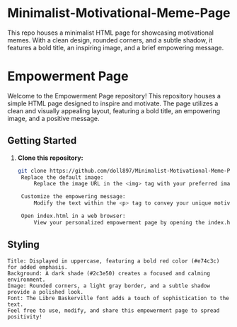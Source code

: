 # Minimalist-Motivational-Meme-Page
This repo houses a minimalist HTML page for showcasing motivational memes. With a clean design, rounded corners, and a subtle shadow, it features a bold title, an inspiring image, and a brief empowering message.
# Empowerment Page

Welcome to the Empowerment Page repository! This repository houses a simple HTML page designed to inspire and motivate. The page utilizes a clean and visually appealing layout, featuring a bold title, an empowering image, and a positive message.

## Getting Started
1. **Clone this repository:**
   ```bash
   git clone https://github.com/doll897/Minimalist-Motivational-Meme-Page.git
    Replace the default image:
        Replace the image URL in the <img> tag with your preferred image. You can use the provided empower.jpg or replace it with your own image.

    Customize the empowering message:
        Modify the text within the <p> tag to convey your unique motivational message.

    Open index.html in a web browser:
        View your personalized empowerment page by opening the index.html file in a web browser.

## Styling

    Title: Displayed in uppercase, featuring a bold red color (#e74c3c) for added emphasis.
    Background: A dark shade (#2c3e50) creates a focused and calming environment.
    Image: Rounded corners, a light gray border, and a subtle shadow provide a polished look.
    Font: The Libre Baskerville font adds a touch of sophistication to the text.
    Feel free to use, modify, and share this empowerment page to spread positivity!
   

